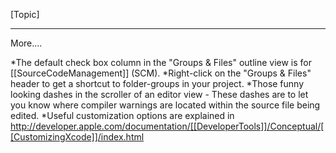 

[Topic]

----

More....

*The default check box column in the "Groups & Files" outline view is for [[SourceCodeManagement]] (SCM). 
*Right-click on the "Groups & Files" header to get a shortcut to folder-groups in your project.
*Those funny looking dashes in the scroller of an editor view - These dashes are to let you know where compiler warnings are located within the source file being edited. 
*Useful customization options are explained in http://developer.apple.com/documentation/[[DeveloperTools]]/Conceptual/[[CustomizingXcode]]/index.html